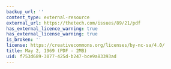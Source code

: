 ```yaml
---
backup_url: ''
content_type: external-resource
external_url: https://thetech.com/issues/89/21/pdf
has_external_licence_warning: true
has_external_license_warning: true
is_broken: ''
license: https://creativecommons.org/licenses/by-nc-sa/4.0/
title: May 2, 1969 (PDF - 2MB)
uid: f753d689-3077-425d-b247-bce9a83393ad
---
```

